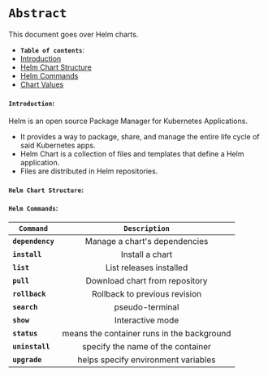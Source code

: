 
# **`Abstract`**

This document goes over Helm charts.

-  **`Table of contents`**:
  - [Introduction](#introduction)
  - [Helm Chart Structure](#helm-chart-structure)
  - [Helm Commands](#helm-commands)
  - [Chart Values](#chart-values)


#### **`Introduction`:**
Helm is an open source Package Manager for Kubernetes Applications.
  - It provides a way to package, share, and manage the entire life cycle of said Kubernetes apps.
  - Helm Chart is a collection of files and templates that define a Helm application.
  - Files are distributed in Helm repositories.
 

#### **`Helm Chart Structure`:**



#### **`Helm Commands`:**

|         **`Command`**             |     **`Description`**                            | 
|---------------------------------|:------------------------------------------:|  
| **`dependency`**         | Manage a chart's dependencies                            | 
| **`install`**            | Install a chart                           |   
| **`list`**               | List releases installed |
| **`pull`**                    | Download chart from repository          |
| **`rollback`**                        | Rollback to previous revision        | 
| **`search`**         | pseudo-terminal                            | 
| **`show`**            | Interactive mode                           |   
| **`status`**               | means the container runs in the background |
| **`uninstall`**                    | specify the name of the container          |
| **`upgrade`**                        | helps specify environment variables        | 
